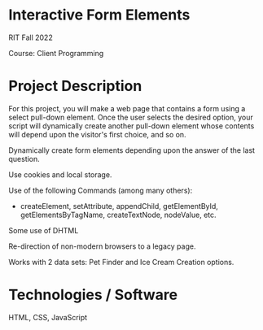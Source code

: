 # Interactive Form Elements

RIT Fall 2022

Course: Client Programming

# Project Description

For this project, you will make a web page that contains a form using a select pull-down element.  Once the user selects the desired option, your script will dynamically create another pull-down element whose contents will depend upon the visitor's first choice, and so on.

Dynamically create form elements depending upon the answer of the last question.

Use cookies and local storage.

Use of the following Commands (among many others):
- createElement, setAttribute, appendChild, getElementById, getElementsByTagName, createTextNode, nodeValue, etc.

Some use of DHTML

Re-direction of non-modern browsers to a legacy page.

Works with 2 data sets: Pet Finder and Ice Cream Creation options.

# Technologies / Software

HTML, CSS, JavaScript
